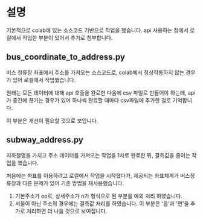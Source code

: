 # 설명
기본적으로 colab에 있는 소스코드 기반으로 작업을 했습니다. api 사용하는 점에서 로컬에서 작업한 부분이 있어서 추가로 첨부합니다.

## bus_coordinate_to_address.py
버스 정류장 좌표에서 주소를 가져오는 소스코드로, colab에서 정상작동하지 않는 경우가 있어 로컬에서 작업했습니다.

원래는 모든 데이터에 대해 api 호출을 완료한 다음에 csv 파일로 만들어야 하는데, api가 중간에 끊기는 경우가 있어 하나씩 완료할 때마다 csv파일에 추가한 걸로 기억합니다.

이 부분은 개선이 필요할 것으로 보입니다.

## subway_address.py
지하철명을 가지고 주소 데이터를 가져오는 작업을 1차로 완료한 뒤, 결측값을 줄이는 작업을 했습니다.

처음에는 좌표를 이용하려고 로컬에서 작업을 시작했다가, 제공되는 좌표체계가 버스정류장과 다른 문제가 있어 기존 방법을 재사용했습니다.

1. 기본주소가 oo로, 상세주소가 n가 형식으로 된 부분을 예외 처리 하였습니다.
2. 서울이 아닌 주소의 경우에는 결측값 처리를 하였습니다. 이 부분은 '읍'과 '면'을 추가로 처리하면 더 나을 것으로 보여집니다.
